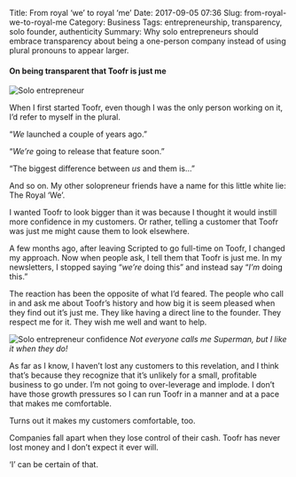 Title: From royal ‘we’ to royal ‘me’
Date: 2017-09-05 07:36
Slug: from-royal-we-to-royal-me
Category: Business
Tags: entrepreneurship, transparency, solo founder, authenticity
Summary: Why solo entrepreneurs should embrace transparency about being a one-person company instead of using plural pronouns to appear larger.

#### On being transparent that Toofr is just me

![Solo entrepreneur]({static}/images/88285-1ojcidih-be4am421fx1kfa.jpeg)

When I first started Toofr, even though I was the only person working on it, I’d refer to myself in the plural.

“*We* launched a couple of years ago.”

“*We’re* going to release that feature soon.”

“The biggest difference between *us* and them is…”

And so on. My other solopreneur friends have a name for this little white lie: The Royal ‘We’.

I wanted Toofr to look bigger than it was because I thought it would instill more confidence in my customers. Or rather, telling a customer that Toofr was just me might cause them to look elsewhere.

A few months ago, after leaving Scripted to go full-time on Toofr, I changed my approach. Now when people ask, I tell them that Toofr is just me. In my newsletters, I stopped saying “*we’re* doing this” and instead say “*I’m* doing this.”

The reaction has been the opposite of what I’d feared. The people who call in and ask me about Toofr’s history and how big it is seem pleased when they find out it’s just me. They like having a direct line to the founder. They respect me for it. They wish me well and want to help.

![Solo entrepreneur confidence]({static}/images/0*FXBEoItOHVxebr3j.jpeg)
*Not everyone calls me Superman, but I like it when they do!*

As far as I know, I haven’t lost any customers to this revelation, and I think that’s because they recognize that it’s unlikely for a small, profitable business to go under. I’m not going to over-leverage and implode. I don’t have those growth pressures so I can run Toofr in a manner and at a pace that makes me comfortable.

Turns out it makes my customers comfortable, too.

Companies fall apart when they lose control of their cash. Toofr has never lost money and I don’t expect it ever will.

‘I’ can be certain of that.